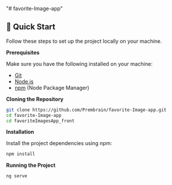 "# favorite-Image-app" 

## <a name="quick-start">🤸 Quick Start</a>

Follow these steps to set up the project locally on your machine.

**Prerequisites**

Make sure you have the following installed on your machine:

- [Git](https://git-scm.com/)
- [Node.js](https://nodejs.org/en)
- [npm](https://www.npmjs.com/) (Node Package Manager)

**Cloning the Repository**

```bash
git clone https://github.com/Prembrain/favorite-Image-app.git
cd favorite-Image-app
cd favoriteImagesApp_front
```

**Installation**

Install the project dependencies using npm:

```bash
npm install
```

**Running the Project**

```bash
ng serve
